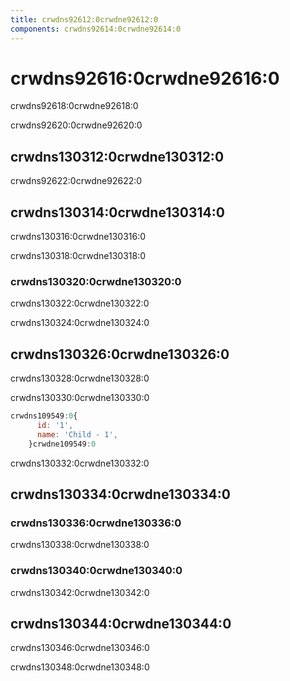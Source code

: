 ```yaml
---
title: crwdns92612:0crwdne92612:0
components: crwdns92614:0crwdne92614:0
---
```


# crwdns92616:0crwdne92616:0

<p class="description">crwdns92618:0crwdne92618:0</p>

crwdns92620:0crwdne92620:0

## crwdns130312:0crwdne130312:0

crwdns92622:0crwdne92622:0

## crwdns130314:0crwdne130314:0

crwdns130316:0crwdne130316:0

crwdns130318:0crwdne130318:0

### crwdns130320:0crwdne130320:0

crwdns130322:0crwdne130322:0

crwdns130324:0crwdne130324:0

## crwdns130326:0crwdne130326:0

crwdns130328:0crwdne130328:0

crwdns130330:0crwdne130330:0

```js
crwdns109549:0{
      id: '1',
      name: 'Child - 1',
    }crwdne109549:0
```

crwdns130332:0crwdne130332:0

## crwdns130334:0crwdne130334:0

### crwdns130336:0crwdne130336:0

crwdns130338:0crwdne130338:0

### crwdns130340:0crwdne130340:0

crwdns130342:0crwdne130342:0

## crwdns130344:0crwdne130344:0

crwdns130346:0crwdne130346:0

crwdns130348:0crwdne130348:0